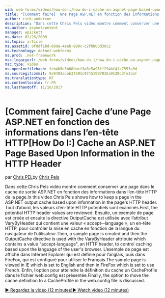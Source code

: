 ```yaml
---
uid: web-forms/videos/how-do-i/how-do-i-cache-an-aspnet-page-based-upon-information-in-the-http-header
title: "[Comment faire]  Une Page ASP.NET en fonction des informations dans l’en-tête HTTP de cache | Documents Microsoft"
author: rick-anderson
description: "Dans cette Chris Pels vidéo montre comment conserver une page dans le cache de sortie ASP.NET en fonction des informations dans l’en-tête HTTP de la page. Premier, les titres d’i HTTP potentielle..."
ms.author: aspnetcontent
manager: wpickett
ms.date: 02/26/2009
ms.topic: article
ms.assetid: 0f8df1bd-080a-4eeb-980c-c2fbb05d30c2
ms.technology: dotnet-webforms
ms.prod: .net-framework
msc.legacyurl: /web-forms/videos/how-do-i/how-do-i-cache-an-aspnet-page-based-upon-information-in-the-http-header
msc.type: video
ms.openlocfilehash: fcb4b5e3b60bbcf3a0e5a95ff294bf41c7553a9d
ms.sourcegitcommit: 9a9483aceb34591c97451997036a9120c3fe2baf
ms.translationtype: MT
ms.contentlocale: fr-FR
ms.lasthandoff: 11/10/2017
---
```

<a name="how-do-i--cache-an-aspnet-page-based-upon-information-in-the-http-header"></a><span data-ttu-id="659b9-104">[Comment faire]  Cache d’une Page ASP.NET en fonction des informations dans l’en-tête HTTP</span><span class="sxs-lookup"><span data-stu-id="659b9-104">[How Do I:]  Cache an ASP.NET Page Based Upon Information in the HTTP Header</span></span>
====================
<span data-ttu-id="659b9-105">par [Chris PEL](https://twitter.com/chrispels)</span><span class="sxs-lookup"><span data-stu-id="659b9-105">by [Chris Pels](https://twitter.com/chrispels)</span></span>

<span data-ttu-id="659b9-106">Dans cette Chris Pels vidéo montre comment conserver une page dans le cache de sortie ASP.NET en fonction des informations dans l’en-tête HTTP de la page.</span><span class="sxs-lookup"><span data-stu-id="659b9-106">In this video Chris Pels shows how to keep a page in the ASP.NET output cache based upon information in the page's HTTP header.</span></span> <span data-ttu-id="659b9-107">Tout d’abord, les valeurs d’en-tête HTTP potentiels sont examinés.</span><span class="sxs-lookup"><span data-stu-id="659b9-107">First, the potential HTTP header values are reviewed.</span></span> <span data-ttu-id="659b9-108">Ensuite, un exemple de page est créée et ensuite la directive OutputCache est utilisée avec l’attribut VaryByHeader qui contient une valeur « accept--language », un en-tête HTTP, pour contrôler la mise en cache en fonction de la langue du navigateur de l’utilisateur.</span><span class="sxs-lookup"><span data-stu-id="659b9-108">Then, a sample page is created and then the OutputCache directive is used with the VaryByHeader attribute which contains a value "accept-language", an HTTP header, to control caching based upon the language of the user's browser.</span></span> <span data-ttu-id="659b9-109">L’exemple de page est affiché dans Internet Explorer qui est définie pour l’anglais, puis dans FireFox, qui est configuré pour utiliser le Français.</span><span class="sxs-lookup"><span data-stu-id="659b9-109">The sample page is viewed in IE which is set to English and then in FireFox which is set to use French.</span></span> <span data-ttu-id="659b9-110">Enfin, l’option pour atteindre la définition du cache un CacheProfile dans le fichier web.config est présentée.</span><span class="sxs-lookup"><span data-stu-id="659b9-110">Finally, the option to move the cache definition to a CacheProfile in the web.config file is discussed.</span></span>

[<span data-ttu-id="659b9-111">&#9654; Regardez la vidéo (12 minutes)</span><span class="sxs-lookup"><span data-stu-id="659b9-111">&#9654; Watch video (12 minutes)</span></span>](https://channel9.msdn.com/Blogs/ASP-NET-Site-Videos/how-do-i-cache-an-aspnet-page-based-upon-information-in-the-http-header)
